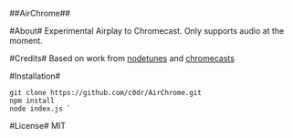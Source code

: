 ##AirChrome##

#About#
Experimental Airplay to Chromecast. Only supports audio at the moment.

#Credits#
Based on work from [nodetunes](https://github.com/stephen/nodetunes) and [chromecasts](https://github.com/mafintosh/chromecasts)

#Installation#

````
git clone https://github.com/c0dr/AirChrome.git
npm install
node index.js `
````

#License#
MIT
